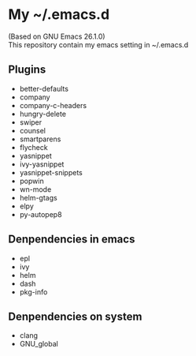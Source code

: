 My ~/.emacs.d
====
(Based on GNU Emacs 26.1.0)
<br>This repository contain my emacs setting in ~/.emacs.d
## Plugins
- better-defaults
- company
- company-c-headers
- hungry-delete
- swiper
- counsel
- smartparens
- flycheck
- yasnippet
- ivy-yasnippet
- yasnippet-snippets
- popwin
- wn-mode
- helm-gtags
- elpy
- py-autopep8
## Denpendencies in emacs
- epl
- ivy
- helm
- dash
- pkg-info
## Denpendencies on system
- clang
- GNU_global
